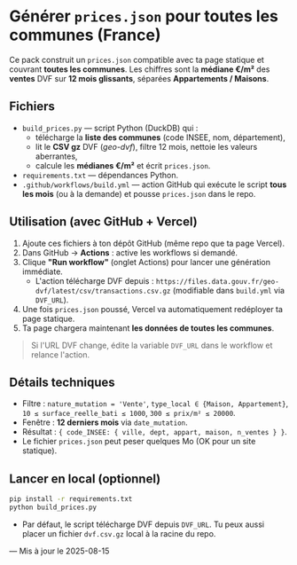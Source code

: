 # Générer `prices.json` pour **toutes** les communes (France)

Ce pack construit un `prices.json` compatible avec ta page statique et couvrant **toutes les communes**.
Les chiffres sont la **médiane €/m²** des **ventes** DVF sur **12 mois glissants**, séparées **Appartements / Maisons**.

## Fichiers
- `build_prices.py` — script Python (DuckDB) qui :
  - télécharge la **liste des communes** (code INSEE, nom, département),
  - lit le **CSV gz** DVF (*geo-dvf*), filtre 12 mois, nettoie les valeurs aberrantes,
  - calcule les **médianes €/m²** et écrit `prices.json`.
- `requirements.txt` — dépendances Python.
- `.github/workflows/build.yml` — action GitHub qui exécute le script **tous les mois** (ou à la demande) et pousse `prices.json` dans le repo.

## Utilisation (avec GitHub + Vercel)
1. Ajoute ces fichiers à ton dépôt GitHub (même repo que ta page Vercel).
2. Dans GitHub → **Actions** : active les workflows si demandé.
3. Clique **"Run workflow"** (onglet Actions) pour lancer une génération immédiate.
   - L'action télécharge DVF depuis : `https://files.data.gouv.fr/geo-dvf/latest/csv/transactions.csv.gz` (modifiable dans `build.yml` via `DVF_URL`).
4. Une fois `prices.json` poussé, Vercel va automatiquement redéployer ta page statique.
5. Ta page chargera maintenant **les données de toutes les communes**.

> Si l'URL DVF change, édite la variable `DVF_URL` dans le workflow et relance l'action.

## Détails techniques
- Filtre : `nature_mutation = 'Vente'`, `type_local ∈ {Maison, Appartement}`, `10 ≤ surface_reelle_bati ≤ 1000`, `300 ≤ prix/m² ≤ 20000`.
- Fenêtre : **12 derniers mois** via `date_mutation`.
- Résultat : `{ code_INSEE: { ville, dept, appart, maison, n_ventes } }`.
- Le fichier `prices.json` peut peser quelques Mo (OK pour un site statique).

## Lancer en local (optionnel)
```bash
pip install -r requirements.txt
python build_prices.py
```
- Par défaut, le script télécharge DVF depuis `DVF_URL`. Tu peux aussi placer un fichier `dvf.csv.gz` local à la racine du repo.

— Mis à jour le 2025-08-15
